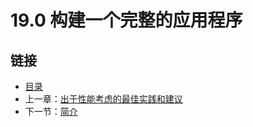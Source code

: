 # 19.0 构建一个完整的应用程序

## 链接

- [目录](directory.md)
- 上一章：[出于性能考虑的最佳实践和建议](18.11.md)
- 下一节：[简介](19.1.md)
